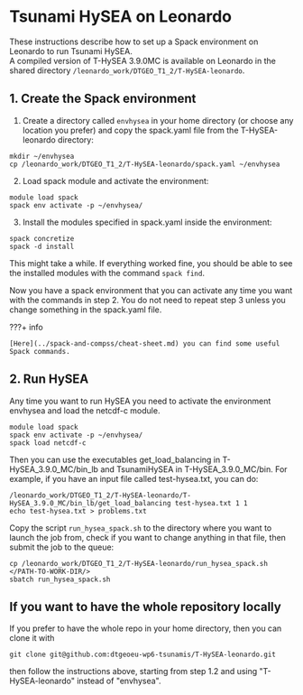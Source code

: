 # **Tsunami HySEA on Leonardo**
These instructions describe how to set up a Spack environment on Leonardo to run Tsunami HySEA.    
A compiled version of T-HySEA 3.9.0MC is available on Leonardo in the shared directory `/leonardo_work/DTGEO_T1_2/T-HySEA-leonardo`.    



## **1. Create the Spack environment**
1. Create a directory called `envhysea` in your home directory (or choose any location you prefer) and copy the spack.yaml file from the T-HySEA-leonardo directory:
```
mkdir ~/envhysea
cp /leonardo_work/DTGEO_T1_2/T-HySEA-leonardo/spack.yaml ~/envhysea
```
2. Load spack module and activate the environment:
```
module load spack
spack env activate -p ~/envhysea/
```
3. Install the modules specified in spack.yaml inside the environment:
```
spack concretize
spack -d install
```
This might take a while. If everything worked fine, you should be able to see the installed modules with the command `spack find`.    

Now you have a spack environment that you can activate any time you want with the commands in step 2. You do not need to repeat step 3 unless you change something in the spack.yaml file.     

???+ info

    [Here](../spack-and-compss/cheat-sheet.md) you can find some useful Spack commands.   


## **2. Run HySEA**
Any time you want to run HySEA you need to activate the environment envhysea and load the netcdf-c module. 
```
module load spack
spack env activate -p ~/envhysea/
spack load netcdf-c
```
Then you can use the executables get_load_balancing in T-HySEA_3.9.0_MC/bin_lb and TsunamiHySEA in T-HySEA_3.9.0_MC/bin.
For example, if you have an input file called test-hysea.txt, you can do:
```
/leonardo_work/DTGEO_T1_2/T-HySEA-leonardo/T-HySEA_3.9.0_MC/bin_lb/get_load_balancing test-hysea.txt 1 1
echo test-hysea.txt > problems.txt
```
Copy the script `run_hysea_spack.sh` to the directory where you want to launch the job from, check if you want to change anything in that file, then submit the job to the queue:
```
cp /leonardo_work/DTGEO_T1_2/T-HySEA-leonardo/run_hysea_spack.sh </PATH-TO-WORK-DIR/>
sbatch run_hysea_spack.sh
```
   

## **If you want to have the whole repository locally**
If you prefer to have the whole repo in your home directory, then you can clone it with
```
git clone git@github.com:dtgeoeu-wp6-tsunamis/T-HySEA-leonardo.git
```
then follow the instructions above, starting from step 1.2 and using "T-HySEA-leonardo" instead of "envhysea".   